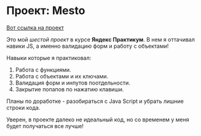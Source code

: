 # Проект: Mesto

[Вот ссылка на проект](https://maxmitya.github.io/mesto/Index.html)

Это мой _шестой проект_ в курсе **Яндекс Практикум**.
В нем я оттачивал навики JS, а именно валидацию форм и работу с объектами!

Навыки которые я практиковал:

1. Работа с функциями.
2. Работа с объектами и их ключами.
3. Валидация форм и инпутов поотдельности.
4. Закрытие попапов по нажатию клавиши.

Планы по доработке - разобираться с Java Script и убрать лишние строки кода.

Уверен, в проекте далеко не идеальный код, но со временем у меня будет получаться все лучше!
